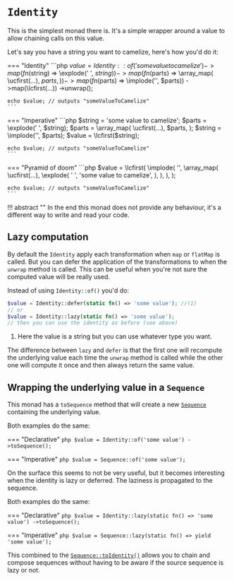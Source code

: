 # `Identity`

This is the simplest monad there is. It's a simple wrapper around a value to allow chaining calls on this value.

Let's say you have a string you want to camelize, here's how you'd do it:

=== "Identity"
    ```php
    $value = Identity::of('some value to camelize')
        ->map(fn($string) => \explode(' ', $string))
        ->map(fn($parts) => \array_map(
            \ucfirst(...),
            $parts,
        ))
        ->map(fn($parts) => \implode('', $parts))
        ->map(\lcfirst(...))
        ->unwrap();

    echo $value; // outputs "someValueToCamelize"
    ```

=== "Imperative"
    ```php
    $string = 'some value to camelize';
    $parts = \explode(' ', $string);
    $parts = \array_map(
        \ucfirst(...),
        $parts,
    );
    $string = \implode('', $parts);
    $value = \lcfirst($string);

    echo $value; // outputs "someValueToCamelize"
    ```

=== "Pyramid of doom"
    ```php
    $value = \lcfirst(
        \implode(
            '',
            \array_map(
                \ucfirst(...),
                \explode(
                    ' ',
                    'some value to camelize',
                ),
            ),
        ),
    );

    echo $value; // outputs "someValueToCamelize"
    ```

!!! abstract ""
    In the end this monad does not provide any behaviour, it's a different way to write and read your code.

## Lazy computation

By default the `Identity` apply each transformation when `map` or `flatMap` is called. But you can defer the application of the transformations to when the `unwrap` method is called. This can be useful when you're not sure the computed value will be really used.

Instead of using `Identity::of()` you'd do:

```php
$value = Identity::defer(static fn() => 'some value'); //(1)
// or
$value = Identity::lazy(static fn() => 'some value');
// then you can use the identity as before (see above)
```

1. Here the value is a string but you can use whatever type you want.

The difference between `lazy` and `defer` is that the first one will recompute the underlying value each time the `unwrap` method is called while the other one will compute it once and then always return the same value.

## Wrapping the underlying value in a `Sequence`

This monad has a `toSequence` method that will create a new [`Sequence`](sequence.md) containing the underlying value.

Both examples do the same:

=== "Declarative"
    ```php
    $value = Identity::of('some value')
        ->toSequence();
    ```

=== "Imperative"
    ```php
    $value = Sequence::of('some value');
    ```

On the surface this seems to not be very useful, but it becomes interesting when the identity is lazy or deferred. The laziness is propagated to the sequence.

Both examples do the same:

=== "Declarative"
    ```php
    $value = Identity::lazy(static fn() => 'some value')
        ->toSequence();
    ```

=== "Imperative"
    ```php
    $value = Sequence::lazy(static fn() => yield 'some value');
    ```

This combined to the [`Sequence::toIdentity()`](sequence.md#-toidentity) allows you to chain and compose sequences without having to be aware if the source sequence is lazy or not.
